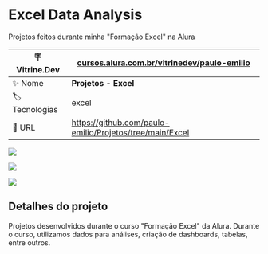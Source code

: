 # Excel Data Analysis

Projetos feitos durante minha "Formação Excel" na Alura

| :placard: Vitrine.Dev | [cursos.alura.com.br/vitrinedev/paulo-emilio](https://cursos.alura.com.br/vitrinedev/paulo-emilio) |
| -------------  | --- |
| :sparkles: Nome        | **Projetos - Excel**
| :label: Tecnologias | excel
| :rocket: URL        | https://github.com/paulo-emilio/Projetos/tree/main/Excel

<!-- Inserir imagem com a #vitrinedev ao final do link -->
![](https://github.com/paulo-emilio/Formacao-Excel-Alura/blob/main/Excel%20-%20tabelas%20dinamicas%20e%20dashboards/prints/Dashboard.png#vitrinedev)

![](https://github.com/paulo-emilio/Formacao-Excel-Alura/blob/main/Excel%20-%20simula%C3%A7ao%20e%20an%C3%A1lise%20de%20cen%C3%A1rios/prints/Captura%20de%20tela%202023-07-21%20172306.png)

![](https://github.com/paulo-emilio/Formacao-Excel-Alura/blob/main/Excel%20procv%20-%20l%C3%B3gica%20booleana%20e%20busca%20por%20valores/prints/Captura%20de%20tela%202023-07-24%20184007.png)


## Detalhes do projeto

Projetos desenvolvidos durante o curso "Formação Excel" da Alura. Durante o curso, utilizamos dados para análises, criação de dashboards, tabelas, entre outros.
